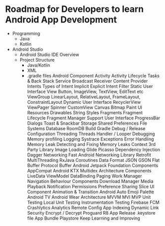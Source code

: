 # Roadmap for Developers to learn Android App Development #

* Programming <br/>
  * Java <br/>
  * Kotlin <br/>
* Android Studio
  * Android Studio IDE Overview
  * Project Structure
    * Java/Kotlin
    * XML
    * .gradle files
Android Component
Activity
Activity Lifecycle
Tasks & Back Stack
Service
Broadcast Receiver
Content Provider
Intents
Types of Intent
Implicit
Explicit
Intent Filter
Static User Interface
View
Button, ImageView, TextView, EditText etc
ViewGroup
LinearLayout, RelativeLayout, FrameLayout, ConstraintLayout
Dynamic User Interface
RecyclerView
ViewPager
Spinner
CustomView
Canvas
Bitmap
Paint
UI Resources
Drawables
String
Styles
Fragments
Fragment Lifecycle
Fragment Manager
Support User Interface
ProgressBar
Dialogs
Toast & Snackbar
Storage
Shared Preferences
File Systems
Database
RoomDB
Build
Gradle
Debug / Release Configuration
Threading
Threads
Handler / Looper
Debugging
Memory profiling
Logging
Systrace
Exceptions
Error Handling
Memory Leak
Detecting and Fixing Memory Leaks
Context
3rd Party Library
Image Loading
Glide
Picasso
Dependency Injection
Dagger
Networking
Fast Android Networking Library
Retrofit
MultiThreading
RxJava
Coroutines
Data Format
JSON
GSON
Flat Buffer
Protocol Buffer
Android Jetpack
Foundation Components
AppCompat
Android KTX
Multidex
Architecture Components
LiveData
ViewModel
DataBinding
Paging
Work Manager
Navigation
Behaviour Components
Download Manager
Media Playback
Notification
Permissions
Preference
Sharing
Slice
UI Component
Animation & Transition
Android Auto
Emoji
Palette
Android TV
Android Wear
Architecture
MVVM
MVI
MVP
Unit Testing
Local Unit Testing
Instrumentation Testing
Firebase
FCM
Crashlytics
Analytics
Remote Config
App Indexing
Dynamic Link
Security
Encrypt / Decrypt
Proguard
R8
App Release
.keystore file
App Bundle
Playstore
Keep Learning and Improving
